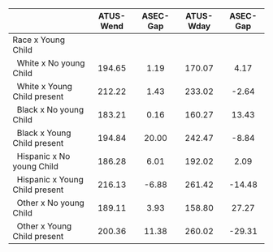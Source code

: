
|                      |    ATUS-Wend |     ASEC-Gap |    ATUS-Wday |     ASEC-Gap |
| -------------------- | :----------: | :----------: | :----------: | :----------: |
| Race x Young Child   |              |              |              |              |
| &nbsp;&nbsp;White x No young Child |       194.65 |         1.19 |       170.07 |         4.17 |
| &nbsp;&nbsp;White x Young Child present |       212.22 |         1.43 |       233.02 |        -2.64 |
| &nbsp;&nbsp;Black x No young Child |       183.21 |         0.16 |       160.27 |        13.43 |
| &nbsp;&nbsp;Black x Young Child present |       194.84 |        20.00 |       242.47 |        -8.84 |
| &nbsp;&nbsp;Hispanic x No young Child |       186.28 |         6.01 |       192.02 |         2.09 |
| &nbsp;&nbsp;Hispanic x Young Child present |       216.13 |        -6.88 |       261.42 |       -14.48 |
| &nbsp;&nbsp;Other x No young Child |       189.11 |         3.93 |       158.80 |        27.27 |
| &nbsp;&nbsp;Other x Young Child present |       200.36 |        11.38 |       260.02 |       -29.31 |

